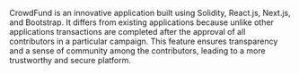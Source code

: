 CrowdFund is an innovative application built using Solidity, React.js, Next.js, and Bootstrap. It differs from existing applications because unlike other applications transactions are completed after the approval of all contributors in a particular campaign. This feature ensures transparency and a sense of community among the contributors, leading to a more trustworthy and secure platform.
